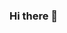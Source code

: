### Hi there 👋

<!--
**fartl/fartl** is a ✨ _special_ ✨ repository because its `README.md` (this file) appears on your GitHub profile.

Here are some ideas to get you started:

- 🔭 I’m currently working on farts
- 🌱 I’m currently learning about farts
- 👯 I’m looking to collaborate on farts
- 🤔 I’m looking for help with farts
- 💬 Ask me about farts
- 📫 How to reach me: ...
- 😄 Pronouns: fart/attack helicopter
- ⚡ Fun fact: ...
-->
